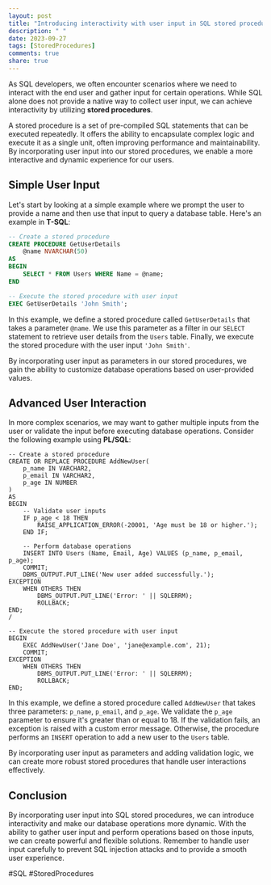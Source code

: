 ```yaml
---
layout: post
title: "Introducing interactivity with user input in SQL stored procedures"
description: " "
date: 2023-09-27
tags: [StoredProcedures]
comments: true
share: true
---
```


As SQL developers, we often encounter scenarios where we need to interact with the end user and gather input for certain operations. While SQL alone does not provide a native way to collect user input, we can achieve interactivity by utilizing **stored procedures**.

A stored procedure is a set of pre-compiled SQL statements that can be executed repeatedly. It offers the ability to encapsulate complex logic and execute it as a single unit, often improving performance and maintainability. By incorporating user input into our stored procedures, we enable a more interactive and dynamic experience for our users.

## Simple User Input

Let's start by looking at a simple example where we prompt the user to provide a name and then use that input to query a database table. Here's an example in **T-SQL**:

```sql
-- Create a stored procedure
CREATE PROCEDURE GetUserDetails
    @name NVARCHAR(50)
AS
BEGIN
    SELECT * FROM Users WHERE Name = @name;
END

-- Execute the stored procedure with user input
EXEC GetUserDetails 'John Smith';
```

In this example, we define a stored procedure called `GetUserDetails` that takes a parameter `@name`. We use this parameter as a filter in our `SELECT` statement to retrieve user details from the `Users` table. Finally, we execute the stored procedure with the user input `'John Smith'`.

By incorporating user input as parameters in our stored procedures, we gain the ability to customize database operations based on user-provided values.

## Advanced User Interaction

In more complex scenarios, we may want to gather multiple inputs from the user or validate the input before executing database operations. Consider the following example using **PL/SQL**:

```plsql
-- Create a stored procedure
CREATE OR REPLACE PROCEDURE AddNewUser(
    p_name IN VARCHAR2,
    p_email IN VARCHAR2,
    p_age IN NUMBER
)
AS
BEGIN
    -- Validate user inputs
    IF p_age < 18 THEN
        RAISE_APPLICATION_ERROR(-20001, 'Age must be 18 or higher.');
    END IF;

    -- Perform database operations
    INSERT INTO Users (Name, Email, Age) VALUES (p_name, p_email, p_age);
    COMMIT;
    DBMS_OUTPUT.PUT_LINE('New user added successfully.');
EXCEPTION
    WHEN OTHERS THEN
        DBMS_OUTPUT.PUT_LINE('Error: ' || SQLERRM);
        ROLLBACK;
END;
/

-- Execute the stored procedure with user input
BEGIN
    EXEC AddNewUser('Jane Doe', 'jane@example.com', 21);
    COMMIT;
EXCEPTION
    WHEN OTHERS THEN
        DBMS_OUTPUT.PUT_LINE('Error: ' || SQLERRM);
        ROLLBACK;
END;
```

In this example, we define a stored procedure called `AddNewUser` that takes three parameters: `p_name`, `p_email`, and `p_age`. We validate the `p_age` parameter to ensure it's greater than or equal to 18. If the validation fails, an exception is raised with a custom error message. Otherwise, the procedure performs an `INSERT` operation to add a new user to the `Users` table.

By incorporating user input as parameters and adding validation logic, we can create more robust stored procedures that handle user interactions effectively.

## Conclusion

By incorporating user input into SQL stored procedures, we can introduce interactivity and make our database operations more dynamic. With the ability to gather user input and perform operations based on those inputs, we can create powerful and flexible solutions. Remember to handle user input carefully to prevent SQL injection attacks and to provide a smooth user experience.

#SQL #StoredProcedures